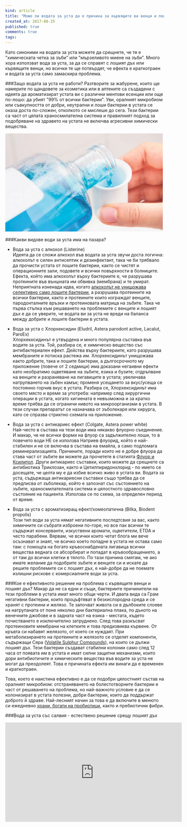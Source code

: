 ```yaml
---
kind: article
title: "Може ли водата за уста да е причина за кървящите ви венци и лошият ви дъх? + видео рецепта"
created_at: 2017-08-25
published: true
comments: true
tags:
--- 
```

Като синоними на водата за уста можете да срещнете, че тя е "химическата четка за зъби" или "мързеливото миене на зъби". 
Много хора използват вода за уста, за да се справят с лошият дъх или кървящите венци, но всички те ще потвърдят, че ефекта е краткотраен и водата за уста само замаскира проблема.

###Защо водата за уста не работи?
Разтворите за жабурене, които ще намерите по щандовете за козметика или в аптеките са създадени с идеята да ароматизират устата ви с различни ментови есенции или още по-лошо: да убият "99% от всички бактерии".
Уви, оралният микробиом или съвкупността от добри, неутрални и лоши бактерии в устата се оказа доста по-сложен, отколкото се мислеше до сега. Тези бактерии са част от цялата храносмилателна система и правилният подход за подобряване на здравето на устата не включва агресивни химически вещества. 

![mouthwash](/images/posts/voda_usta.jpg)

<!-- more -->

###Какви видове води за уста има на пазара?
- Вода за уста с алкохол (Listerine)<br />
Идеята да се сложи алкохол във водата за уста звучи доста логична: алкохолът е силен антисептик и дезинфектант, така че би трябвало да прочисти устата от лошите бактерии, както се чистят и операционните зали, подовете и всички повърхности в болниците. Ефекта, който има алкохолът върху бактериите е, че разрушава протеините във външната им обвивка (мембрана) и те умират.
Неприятната изненада идва, когато [алкохолът не унищожава селективно само лошите бактерии](https://academic.oup.com/jac/article/49/4/597/718781/Mechanisms-of-antimicrobial-action-of-antiseptics), а разрушава протеините на всички бактерии, както и протеините които изграждат венците, пародонталните връзки и протеиновата матрица на зъбите.
Така че първа стъпка към решаването на проблемите с венците и лошият дъх е да се уверите, че водата ви за уста не вреди на баланса между добрите и лошите бактерии в устата.

- Вода за уста с Хлорхексидин (Eludril, Astera parodont active, Lacalut, ParoEx)<br />
Хлорхекксидинът е утвърдена и много популярна съставка във водите за уста. Той, разбира се, е химическо вещество със антибактериален ефект. Действа върху бактериите, като разрушава мембраните и потиска растежа им. Хлорхексидинът унищожава както добрите, така и лошите бактерии, а дългосрочното му приложение (повече от 2 седмици) има доказани негаивни ефекти като необратимо оцветяване на зъбите, езика и бузите; отдръпване на венците и разраняване на лигавиците в устата; увеличава натрупването на зъбен камък; променя усещането за вкус/усеща се постоянно горчив вкус в устата.
Разбира се, Хлорхексидинът има своето място и време за употреба: например след хирургични операции в устата, когато хигиената е невъзможна и за кратко време трябва да се ограничи нивото на микроорганизми в устата. В тези случаи препаратът се назначава от зъболекаря или хирурга, като се спразва стриктно схемата на приложение.

- Вода за уста с антикариес ефект (Colgate, Astera power white)<br />
Най-често в състава на тези води има някакво флуорно съединение. И макар, че не всички форми на флуор са задължително лоши, то в повечето води НЕ се използва Натриев флуорид, който е най-стабилен и не се включва в състава на емайла, а само подпомага реминерализацията. Причините, поради които не е добре флуора да става част от зъбите ви можете да прочетете в статията [Флуор и Ксилитол](https://bezkaries.com/blog/2016-03-02-%D1%84%D0%BB%D1%83%D0%BE%D1%80-%D0%BA%D1%81%D0%B8%D0%BB%D0%B8%D1%82%D0%BE%D0%BB/). Други антикариес съставки, които можете да срещнете са антибиотика Триклозан, както и Цетилпиридонхлорид - по името се досещате, че целта му е да избие всичко живо в устата ви.
Водата за уста, съдържаща антикариесни съставки също трябва да се предписва от зъболекар, който е запознат със състоянието на зъбите, храносмилателната система и цялостното здравословно състояние на пациента. Използва се по схема, за определен период от време.

- Вода за уста с ароматизиращ ефект/хомеопатична (Bilka, Biodent propolis)<br />
Този тип води за уста нямат негативните последтсвия за вас, както химичните си събратя изброени по-горе, но все пак всички те съдържат консерванти, изкуствени аромати, оцветители, ETDA и често парабени. Вярвам, че всички които четат блога ми вече осъзнават и знаят, че всичко което попадне в устата не остава само там: с помощта на богато кръвоснабдената лигавица всички вещества веднага се абсорбират и попадат в кръвообращението, а от там до всички клетки в тялото. По тази причина смятам, че ако имате желание да подобрите зъбите и венците си и искате да решите проблемите си с лошият дъх, е най-добре да не поемате излишни рискове с комерсиалните води за уста.

###Кое е ефективното решение на проблема с кървящите венци и лошият дъх?
Макар да не са едни и същи, бактериите причинители на тези проблеми в устата имат много общи черти. И двата вида са Грам негативни бактерии, които процъфтяват в безкислородна среда и се хранят с протеини и желязо. Те започват живота си в дълбоките слоеве на натрупаната от поне няколко дни бактериална плака, по дъното на венечните джобове и в задната част на езика - местата, където почистването е изключително затруднено. След това разкъсват протеиновите мембрани на клетките и това предизвиква кървене. От кръвта си набавят желязото, от което се нуждаят. При метаболизирането на протеините и желязото се отделят компоненти, съдържащи Сяра ([Volatile Sulphur Compounds](https://www.ncbi.nlm.nih.gov/pubmed/18388413)), на които се дължи лошият дъх. 
Тези бактерии създават стабилни колонии само след 12 часа от появата им в устата и имат силни защитни механизми, които дори антибиотичите и химическите вещества във водите за уста не могат да преодолеят. Това е причината ефекта им винаги да е временен и краткотраен.

Това, което е наистина ефективно е да се подобри цялостният състав на оралният микробиом: отстраняването на болестотворните бактерии е част от решаването на проблема, но най-важното условие е да се колонизират в устата полезни, добри бактерии, които да поддържат доброто й здраве. Най-лесният начин за това е да включите в менюто си ежедневно [храни, богати на пробиотици](https://bezkaries.com/blog/2014-10-14-%D1%84%D0%B5%D1%80%D0%BC%D0%B5%D0%BD%D1%82%D0%B8%D1%80%D0%B0%D0%BB%D0%B8-%D1%85%D1%80%D0%B0%D0%BD%D0%B8/), както и пребиотични фибри.

###Вода за уста със салвия - естествено решение срещу лошият дъх
<iframe width="560" height="315" src="https://www.youtube.com/embed/V5d6yO27BLo" frameborder="0" allowfullscreen></iframe>

